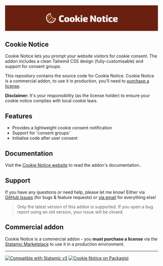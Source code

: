 <!-- statamic:hide -->

![Banner](./banner.png)

## Cookie Notice

<!-- /statamic:hide -->

Cookie Notice lets you prompt your website visitors for cookie consent. The addon includes a clean Tailwind CSS design (fully-customisable) and support for consent groups.

This repository contains the source code for Cookie Notice. Cookie Notice is a commercial addon, to use it in production, you'll need to [purchase a license](https://statamic.com/cookie-notice).

**Disclaimer:** It's your responsibility (as the license holder) to ensure your cookie notice complies with local cookie laws.

## Features

- Provides a lightweight cookie consent notification
- Support for 'consent groups'
- Initialise code after user consent

## Documentation

Visit the [Cookie Notice website](https://cookie-notice.duncanmcclean.com/) to read the addon's documentation..

## Support

If you have any questions or need help, please let me know! Either via [GitHub Issues](https://github.com/duncanmcclean/cookie-notice/issues/new/choose) (for bugs & feature requests) or [via email](mailto:hello@doublethree.digital) for everything else!

> Only the latest version of this addon is supported. If you open a bug report using an old version, your issue will be closed.

## Commercial addon

Cookie Notice is a commercial addon - you **must purchase a license** via the [Statamic Marketplace](https://statamic.com/addons/duncanmcclean/cookie-notice) to use it in a production environment.

<!-- statamic:hide -->

---

<p>
<a href="https://statamic.com"><img src="https://img.shields.io/badge/Statamic-3.3+-FF269E?style=for-the-badge" alt="Compatible with Statamic v3"></a>
<a href="https://packagist.org/packages/doublethreedigital/cookie-notice/stats"><img src="https://img.shields.io/packagist/v/doublethreedigital/cookie-notice?style=for-the-badge" alt="Cookie Notice on Packagist"></a>
</p>

<!-- /statamic:hide -->
